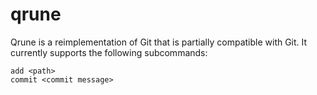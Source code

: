 # qrune
Qrune is a reimplementation of Git that is partially compatible with Git.
It currently supports the following subcommands:
```
add <path>
commit <commit message>
```
